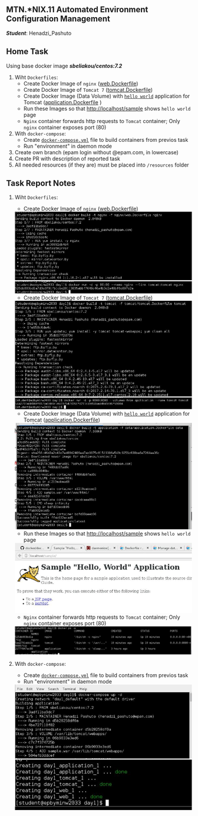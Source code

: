 MTN.*NIX.11 Automated Environment Configuration Management
---

***Student***: Henadzi_Pashuto

Home Task
---

Using base docker image ***sbeliakou/centos:7.2***

1. Wiht ```Dockerfiles```:
    - Create Docker Image of ```nginx``` ([web.Dockerfile](https://github.com/aion3181/docker/blob/henadzi_pashuto/docker-1/resources/nginx/web.Dockerfile))
    - Create Docker Image of ```Tomcat 7``` ([tomcat.Dockerfile](https://github.com/aion3181/docker/blob/henadzi_pashuto/docker-1/resources/tomcat/tomcat.Dockerfile))
    - Create Docker Image (Data Volume) with [```hello world```](https://tomcat.apache.org/tomcat-7.0-doc/appdev/sample/sample.war) application for Tomcat ([application.Dockerfile](https://github.com/aion3181/docker/blob/henadzi_pashuto/docker-1/resources/data/application.Dockerfile) )    
    - Run these Images so that [http://localhost/sample](http://localhost/sample) shows ```hello world``` page    
    - ```Nginx``` container forwards http requests to ```Tomcat``` container; Only ```nginx``` container exposes port (80)    
2. With ```docker-compose```:
    - Create [```docker-compose.yml```](https://github.com/aion3181/docker/blob/henadzi_pashuto/docker-1/docker-compose.yml) file to build containers from previos task
    - Run "environment" in daemon mode    
3. Create own branch (epam login without @epam.com, in lowercase)
4. Create PR with description of reported task
6. All needed resources (if they are) must be placed into ```/resources``` folder

Task Report Notes
---
1. Wiht ```Dockerfiles```:
    - Create Docker Image of ```nginx``` ([web.Dockerfile](https://github.com/aion3181/docker/blob/henadzi_pashuto/docker-1/resources/nginx/web.Dockerfile))
    <img src="resources/pics/1.jpg">
    <img src="resources/pics/2.jpg">
    
    - Create Docker Image of ```Tomcat 7``` ([tomcat.Dockerfile](https://github.com/aion3181/docker/blob/henadzi_pashuto/docker-1/resources/tomcat/tomcat.Dockerfile))
    <img src="resources/pics/3.jpg">
    <img src="resources/pics/4.jpg">
    
    - Create Docker Image (Data Volume) with [```hello world```](https://tomcat.apache.org/tomcat-7.0-doc/appdev/sample/sample.war) application for Tomcat ([application.Dockerfile](https://github.com/aion3181/docker/blob/henadzi_pashuto/docker-1/resources/data/application.Dockerfile))   
    <img src="resources/pics/5.jpg">
    
    - Run these Images so that [http://localhost/sample](http://localhost/sample) shows ```hello world``` page
    <img src="resources/pics/6.jpg">
    
    - ```Nginx``` container forwards http requests to ```Tomcat``` container; Only ```nginx``` container exposes port (80)
    <img src="resources/pics/7.jpg">
    
2. With ```docker-compose```:
    - Create [```docker-compose.yml```](https://github.com/aion3181/docker/blob/henadzi_pashuto/docker-1/docker-compose.yml) file to build containers from previos task
    - Run "environment" in daemon mode
    <img src="resources/pics/8.jpg">
    <img src="resources/pics/9.jpg">
